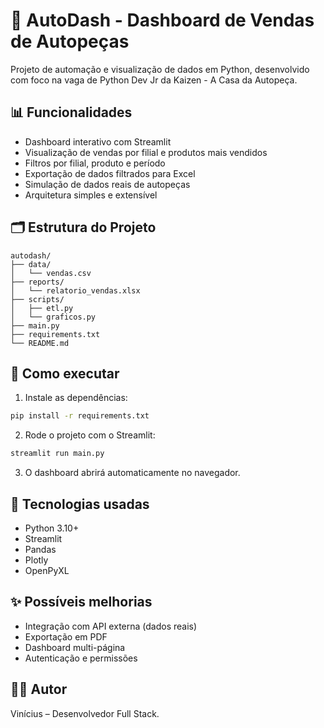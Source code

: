 
# 🚗 AutoDash - Dashboard de Vendas de Autopeças

Projeto de automação e visualização de dados em Python, desenvolvido com foco na vaga de Python Dev Jr da Kaizen - A Casa da Autopeça.

## 📊 Funcionalidades

- Dashboard interativo com Streamlit
- Visualização de vendas por filial e produtos mais vendidos
- Filtros por filial, produto e período
- Exportação de dados filtrados para Excel
- Simulação de dados reais de autopeças
- Arquitetura simples e extensível

## 🗂 Estrutura do Projeto

```
autodash/
├── data/
│   └── vendas.csv
├── reports/
│   └── relatorio_vendas.xlsx
├── scripts/
│   ├── etl.py
│   └── graficos.py
├── main.py
├── requirements.txt
└── README.md
```

## 🚀 Como executar

1. Instale as dependências:

```bash
pip install -r requirements.txt
```

2. Rode o projeto com o Streamlit:

```bash
streamlit run main.py
```

3. O dashboard abrirá automaticamente no navegador.

## 🔧 Tecnologias usadas

- Python 3.10+
- Streamlit
- Pandas
- Plotly
- OpenPyXL

## ✨ Possíveis melhorias

- Integração com API externa (dados reais)
- Exportação em PDF
- Dashboard multi-página
- Autenticação e permissões

## 👨‍💻 Autor

Vinícius – Desenvolvedor Full Stack.